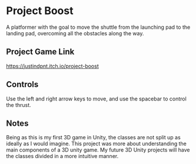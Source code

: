 # Project Boost

A platformer with the goal to move the shuttle from the launching pad to the 
landing pad, overcoming all the obstacles along the way.

## Project Game Link

https://justindpnt.itch.io/project-boost

## Controls

Use the left and right arrow keys to move, and use the spacebar to control the thrust. 

## Notes

Being as this is my first 3D game in Unity, the classes are not split up as ideally as I
would imagine. This project was more about understanding the main components of a 3D unity
game. My future 3D Unity projects will have the classes divided in a more intuitive manner.